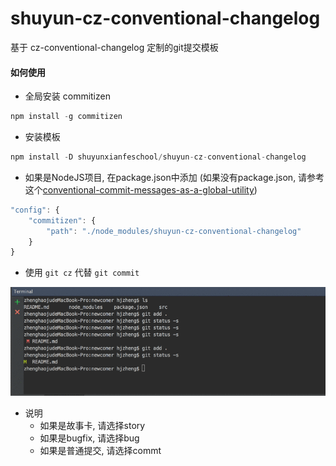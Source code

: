 # shuyun-cz-conventional-changelog
基于 cz-conventional-changelog 定制的git提交模板

#### 如何使用
- 全局安装 commitizen
```js
npm install -g commitizen
```

- 安装模板
```js
npm install -D shuyunxianfeschool/shuyun-cz-conventional-changelog
```

- 如果是NodeJS项目, 在package.json中添加 (如果没有package.json, 请参考这个[conventional-commit-messages-as-a-global-utility](https://github.com/commitizen/cz-cli#conventional-commit-messages-as-a-global-utility))
```js
"config": {
    "commitizen": {
        "path": "./node_modules/shuyun-cz-conventional-changelog"
    }
}
```

- 使用 `git cz` 代替 `git commit`

![image](https://raw.githubusercontent.com/ShuyunXIANFESchool/shuyun-cz-conventional-changelog/master/gitcz.gif)

- 说明
    - 如果是故事卡, 请选择story
    - 如果是bugfix, 请选择bug
    - 如果是普通提交, 请选择commt